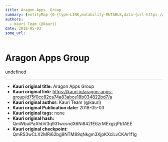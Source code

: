 ```yaml
---
title: Aragon Apps  Group
summary: {entityMap-{0-{type-LINK,mutability-MUTABLE,data-{url-https-//github.com/aragon/aragon-apps/tree/master/apps/group},1-{type-LINK,mutability-MUTABLE,data-{url-http-//wiki.aragon.one/documentation/aragonOS/-forwarders},2-{type-LINK,mutability-MUTABLE,data-{url-http-//wiki.aragon.one/documentation/aragonOS/-evm-call-script}},blocks--{key-foo,text-Code in Github- aragon-apps/apps/group,type-unstyled,depth-0,inlineStyleRanges--{offset-0,length-15,style-ITALIC,{offset-0,length-15,style-BOLD-,entityRan
authors:
  - Kauri Team (@kauri)
date: 2018-05-03
some_url: 
---
```


# Aragon Apps  Group


undefined


---

- **Kauri original title:** Aragon Apps  Group
- **Kauri original link:** https://kauri.io/aragon-apps-group/d75f0cc82ca74a83abce18b034822bd7/a
- **Kauri original author:** Kauri Team (@kauri)
- **Kauri original Publication date:** 2018-05-03
- **Kauri original tags:** none
- **Kauri original hash:** QmWbuiPaXhbV3q931wcsndX6Ni842fE6zrMExgzjPb1AEE
- **Kauri original checkpoint:** QmRS3wCLX2MRi62bg9NTM89qNkgm3XjpKXciLvCKAr1f1g



